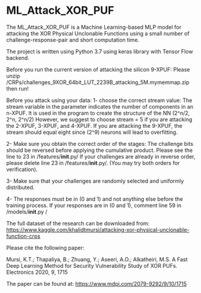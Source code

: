 # ML_Attack_XOR_PUF
The ML_Attack_XOR_PUF is a Machine Learning-based MLP model for attacking the XOR Physical Unclonable Functions using a small number of challenge-response-pair and short computation time.

The project is written using Python 3.7 using keras library with Tensor Flow backend.

Before you run the current version of attacking the silicon 9-XPUF:
Please unzip /CRPs/challenges_9XOR_64bit_LUT_2239B_attacking_5M.mymemmap.zip then run!

Before you attack using your data:
  1- choose the correct stream value:
    The stream variable in the parameter indicates the number of components in an n-XPUF. It is used in the program to create the structure of the NN 
    (2^n/2, 2^n, 2^n/2)
    However, we suggest to choose stream = 5 if you are attacking the 2-XPUF, 3-XPUF, and 4-XPUF.
    If you are attacking the 9-XPUF, the stream should equal eight since (2^9) neurons will lead to overfitting.
    
  2- Make sure you obtain the correct order of the stages:
    The challenge bits should be reversed before applying the cumulative product. Please see the line to 23 in /features/__init__.py/
    If your challenges are already in reverse order, please delete line 23 in /features/__init__.py/. (You may try both orders for verification).
    
  3- Make sure that your challenges are randomly selected and uniformly distributed. 
  
  4- The responses must be in (0 and 1) and not anything else before the training process. If your responses are in (0 and 1), comment line 59 in /models/__init__.py /
    
    

The full dataset of the research can be downloaded from:
https://www.kaggle.com/khalidtmursi/attacking-xor-physical-unclonable-function-crps

Please cite the following paper:

Mursi, K.T.; Thapaliya, B.; Zhuang, Y.; Aseeri, A.O.; Alkatheiri, M.S. A Fast Deep Learning Method for Security Vulnerability Study of XOR PUFs. Electronics 2020, 9, 1715

The paper can be found at:
https://www.mdpi.com/2079-9292/9/10/1715




